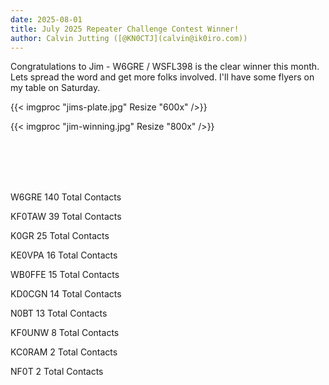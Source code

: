 ```yaml
---
date: 2025-08-01
title: July 2025 Repeater Challenge Contest Winner!
author: Calvin Jutting ([@KN0CTJ](calvin@ik0iro.com))
---
```


Congratulations to  Jim - W6GRE / WSFL398  is the clear winner this month. Lets spread the word and get more folks involved. I'll have some flyers on my table on Saturday.

{{< imgproc "jims-plate.jpg" Resize "600x" />}}

{{< imgproc "jim-winning.jpg" Resize "800x" />}}

<br><br><br><br>



W6GRE   140 Total Contacts

KF0TAW 39 Total Contacts

K0GR 25 Total Contacts

KE0VPA 16 Total Contacts

WB0FFE 15 Total Contacts

KD0CGN 14 Total Contacts

N0BT 13 Total Contacts

KF0UNW 8 Total Contacts

KC0RAM 2 Total Contacts

NF0T 2 Total Contacts